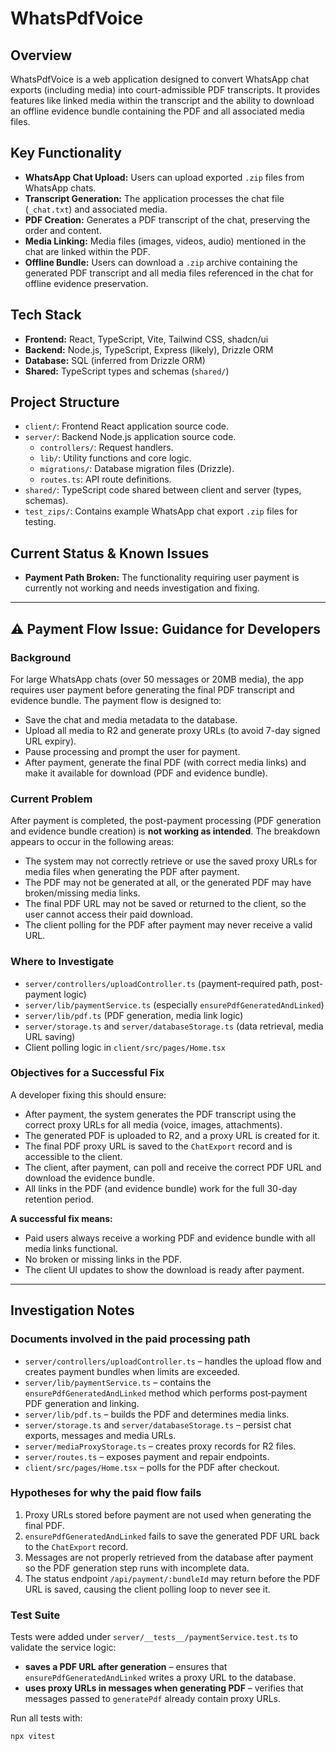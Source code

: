 # WhatsPdfVoice

## Overview

WhatsPdfVoice is a web application designed to convert WhatsApp chat exports (including media) into court-admissible PDF transcripts. It provides features like linked media within the transcript and the ability to download an offline evidence bundle containing the PDF and all associated media files.

## Key Functionality

*   **WhatsApp Chat Upload:** Users can upload exported `.zip` files from WhatsApp chats.
*   **Transcript Generation:** The application processes the chat file (`_chat.txt`) and associated media.
*   **PDF Creation:** Generates a PDF transcript of the chat, preserving the order and content.
*   **Media Linking:** Media files (images, videos, audio) mentioned in the chat are linked within the PDF.
*   **Offline Bundle:** Users can download a `.zip` archive containing the generated PDF transcript and all media files referenced in the chat for offline evidence preservation.

## Tech Stack

*   **Frontend:** React, TypeScript, Vite, Tailwind CSS, shadcn/ui
*   **Backend:** Node.js, TypeScript, Express (likely), Drizzle ORM
*   **Database:** SQL (inferred from Drizzle ORM)
*   **Shared:** TypeScript types and schemas (`shared/`)

## Project Structure

*   `client/`: Frontend React application source code.
*   `server/`: Backend Node.js application source code.
    *   `controllers/`: Request handlers.
    *   `lib/`: Utility functions and core logic.
    *   `migrations/`: Database migration files (Drizzle).
    *   `routes.ts`: API route definitions.
*   `shared/`: TypeScript code shared between client and server (types, schemas).
*   `test_zips/`: Contains example WhatsApp chat export `.zip` files for testing.

## Current Status & Known Issues

*   **Payment Path Broken:** The functionality requiring user payment is currently not working and needs investigation and fixing.

---

## ⚠️ Payment Flow Issue: Guidance for Developers

### Background
For large WhatsApp chats (over 50 messages or 20MB media), the app requires user payment before generating the final PDF transcript and evidence bundle. The payment flow is designed to:
- Save the chat and media metadata to the database.
- Upload all media to R2 and generate proxy URLs (to avoid 7-day signed URL expiry).
- Pause processing and prompt the user for payment.
- After payment, generate the final PDF (with correct media links) and make it available for download (PDF and evidence bundle).

### Current Problem
After payment is completed, the post-payment processing (PDF generation and evidence bundle creation) is **not working as intended**. The breakdown appears to occur in the following areas:
- The system may not correctly retrieve or use the saved proxy URLs for media files when generating the PDF after payment.
- The PDF may not be generated at all, or the generated PDF may have broken/missing media links.
- The final PDF URL may not be saved or returned to the client, so the user cannot access their paid download.
- The client polling for the PDF after payment may never receive a valid URL.

### Where to Investigate
- `server/controllers/uploadController.ts` (payment-required path, post-payment logic)
- `server/lib/paymentService.ts` (especially `ensurePdfGeneratedAndLinked`)
- `server/lib/pdf.ts` (PDF generation, media link logic)
- `server/storage.ts` and `server/databaseStorage.ts` (data retrieval, media URL saving)
- Client polling logic in `client/src/pages/Home.tsx`

### Objectives for a Successful Fix
A developer fixing this should ensure:
- After payment, the system generates the PDF transcript using the correct proxy URLs for all media (voice, images, attachments).
- The generated PDF is uploaded to R2, and a proxy URL is created for it.
- The final PDF proxy URL is saved to the `ChatExport` record and is accessible to the client.
- The client, after payment, can poll and receive the correct PDF URL and download the evidence bundle.
- All links in the PDF (and evidence bundle) work for the full 30-day retention period.

**A successful fix means:**
- Paid users always receive a working PDF and evidence bundle with all media links functional.
- No broken or missing links in the PDF.
- The client UI updates to show the download is ready after payment.

---


## Investigation Notes

### Documents involved in the paid processing path
- `server/controllers/uploadController.ts` – handles the upload flow and creates payment bundles when limits are exceeded.
- `server/lib/paymentService.ts` – contains the `ensurePdfGeneratedAndLinked` method which performs post‑payment PDF generation and linking.
- `server/lib/pdf.ts` – builds the PDF and determines media links.
- `server/storage.ts` and `server/databaseStorage.ts` – persist chat exports, messages and media URLs.
- `server/mediaProxyStorage.ts` – creates proxy records for R2 files.
- `server/routes.ts` – exposes payment and repair endpoints.
- `client/src/pages/Home.tsx` – polls for the PDF after checkout.

### Hypotheses for why the paid flow fails
1. Proxy URLs stored before payment are not used when generating the final PDF.
2. `ensurePdfGeneratedAndLinked` fails to save the generated PDF URL back to the `ChatExport` record.
3. Messages are not properly retrieved from the database after payment so the PDF generation step runs with incomplete data.
4. The status endpoint `/api/payment/:bundleId` may return before the PDF URL is saved, causing the client polling loop to never see it.

### Test Suite
Tests were added under `server/__tests__/paymentService.test.ts` to validate the service logic:
- **saves a PDF URL after generation** – ensures that `ensurePdfGeneratedAndLinked` writes a proxy URL to the database.
- **uses proxy URLs in messages when generating PDF** – verifies that messages passed to `generatePdf` already contain proxy URLs.

Run all tests with:
```bash
npx vitest
```

